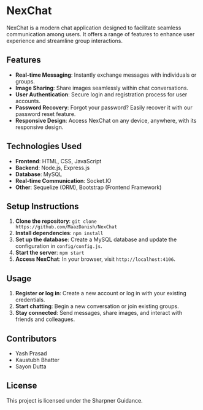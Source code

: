 # NexChat

NexChat is a modern chat application designed to facilitate seamless communication among users. It offers a range of features to enhance user experience and streamline group interactions.

## Features
- **Real-time Messaging**: Instantly exchange messages with individuals or groups.
- **Image Sharing**: Share images seamlessly within chat conversations.
- **User Authentication**: Secure login and registration process for user accounts.
- **Password Recovery**: Forgot your password? Easily recover it with our password reset feature.
- **Responsive Design**: Access NexChat on any device, anywhere, with its responsive design.

## Technologies Used
- **Frontend**: HTML, CSS, JavaScript
- **Backend**: Node.js, Express.js
- **Database**: MySQL
- **Real-time Communication**: Socket.IO
- **Other**: Sequelize (ORM), Bootstrap (Frontend Framework)

## Setup Instructions
1. **Clone the repository**: `git clone https://github.com/MaazDanish/NexChat`
2. **Install dependencies**: `npm install`
3. **Set up the database**: Create a MySQL database and update the configuration in `config/config.js`.
4. **Start the server**: `npm start`
5. **Access NexChat**: In your browser, visit `http://localhost:4106`.

## Usage
1. **Register or log in**: Create a new account or log in with your existing credentials.
2. **Start chatting**: Begin a new conversation or join existing groups.
3. **Stay connected**: Send messages, share images, and interact with friends and colleagues.

## Contributors
- Yash Prasad 
- Kaustubh Bhatter
- Sayon Dutta

## License
This project is licensed under the Sharpner Guidance.
